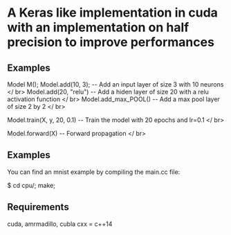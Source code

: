 # A Keras like implementation in cuda with an implementation on half precision to improve performances

## Examples

Model M();
Model.add(10, 3);     -- Add an input layer of size 3 with 10 neurons </ br>
Model.add(20, "relu") -- Add a hiden layer of size 20 with a relu activation function </ br>
Model.add_max_POOL()  -- Add a max pool layer of size 2 by 2 </ br>

Model.train(X, y, 20, 0.1) -- Train the model with 20 epochs and lr=0.1 </ br>

Model.forward(X) -- Forward propagation </ br>

## Examples

You can find an mnist example by compiling the main.cc file:

$ cd cpu/; make;

## Requirements
cuda, amrmadillo, cubla
cxx = c++14
